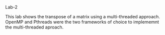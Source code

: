 Lab-2

This lab shows the transpose of a matrix using a multi-threaded approach. OpenMP and Pthreads were the two frameworks of choice to implememnt the multi-threaded aproach.
